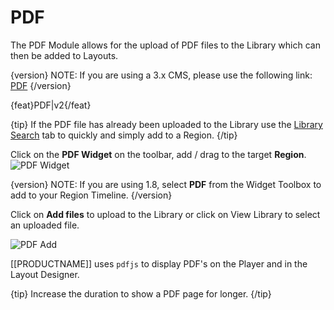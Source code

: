 # PDF

The PDF Module allows for the upload of PDF files to the Library which can then be added to Layouts.

{version}
NOTE: If you are using a 3.x CMS, please use the following link: [PDF](media_module_pdf.html)
{/version}

{feat}PDF|v2{/feat}

{tip}
If the PDF file has already been uploaded to the Library use the [Library Search](layouts_library_search.html) tab to quickly and simply add to a Region.
{/tip}

Click on the **PDF Widget** on the toolbar,  add / drag to the target **Region**.  ![PDF Widget](img/v2_media_pdf_widget.png)

{version}
NOTE: If you are using 1.8, select **PDF** from the Widget Toolbox to add to your Region Timeline.
{/version}

Click on **Add files** to upload to the Library or click on View Library to select an uploaded file.

![PDF Add](img/v2_media_pdf_upload.png)

[[PRODUCTNAME]] uses `pdfjs` to display PDF's on the Player and in the Layout Designer.

{tip}
Increase the duration to show a PDF page for longer.
{/tip}